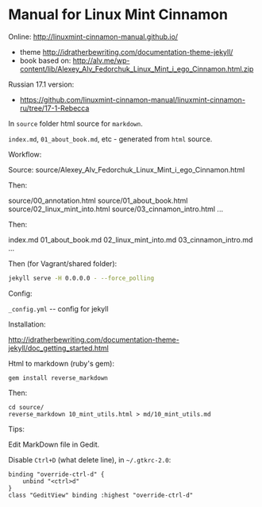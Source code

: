 # Manual for Linux Mint Cinnamon

Online: http://linuxmint-cinnamon-manual.github.io/

* theme http://idratherbewriting.com/documentation-theme-jekyll/
* book based on: http://alv.me/wp-content/lib/Alexey_Alv_Fedorchuk_Linux_Mint_i_ego_Cinnamon.html.zip


Russian 17.1 version:

* https://github.com/linuxmint-cinnamon-manual/linuxmint-cinnamon-ru/tree/17-1-Rebecca

In `source` folder html source for `markdown`.

`index.md`, `01_about_book.md`, etc - generated from `html` source.

Workflow:

Source: source/Alexey_Alv_Fedorchuk_Linux_Mint_i_ego_Cinnamon.html

Then:

source/00_annotation.html
source/01_about_book.html
source/02_linux_mint_into.html
source/03_cinnamon_intro.html
...

Then:

index.md
01_about_book.md
02_linux_mint_into.md
03_cinnamon_intro.md
...

Then (for Vagrant/shared folder):

```bash
jekyll serve -H 0.0.0.0 - --force_polling
```

Config:

`_config.yml` -- config for jekyll

Installation:

http://idratherbewriting.com/documentation-theme-jekyll/doc_getting_started.html

Html to markdown (ruby's gem):

    gem install reverse_markdown

Then:

    cd source/
    reverse_markdown 10_mint_utils.html > md/10_mint_utils.md

Tips:

Edit MarkDown file in Gedit.

Disable `Ctrl+D` (what delete line), in `~/.gtkrc-2.0`:

```
binding "override-ctrl-d" {
    unbind "<ctrl>d"
}
class "GeditView" binding :highest "override-ctrl-d"
```